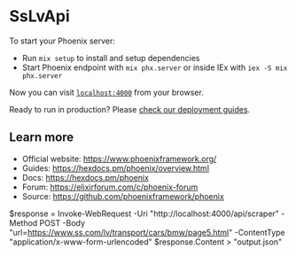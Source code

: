 # SsLvApi

To start your Phoenix server:

  * Run `mix setup` to install and setup dependencies
  * Start Phoenix endpoint with `mix phx.server` or inside IEx with `iex -S mix phx.server`

Now you can visit [`localhost:4000`](http://localhost:4000) from your browser.

Ready to run in production? Please [check our deployment guides](https://hexdocs.pm/phoenix/deployment.html).

## Learn more

  * Official website: https://www.phoenixframework.org/
  * Guides: https://hexdocs.pm/phoenix/overview.html
  * Docs: https://hexdocs.pm/phoenix
  * Forum: https://elixirforum.com/c/phoenix-forum
  * Source: https://github.com/phoenixframework/phoenix


$response = Invoke-WebRequest -Uri "http://localhost:4000/api/scraper" -Method POST -Body "url=https://www.ss.com/lv/transport/cars/bmw/page5.html" -ContentType "application/x-www-form-urlencoded"
$response.Content > "output.json"



